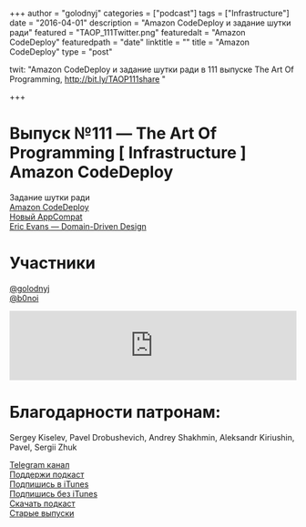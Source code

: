 +++
author = "golodnyj"
categories = ["podcast"]
tags = ["Infrastructure"]
date = "2016-04-01"
description = "Amazon CodeDeploy и задание шутки ради"
featured = "TAOP_111Twitter.png"
featuredalt = "Amazon CodeDeploy"
featuredpath = "date"
linktitle = ""
title = "Amazon CodeDeploy"
type = "post"

twit: "Amazon CodeDeploy и задание шутки ради в 111 выпуске The Art Of Programming, http://bit.ly/TAOP111share "

+++
# Выпуск №111 — The Art Of Programming [ Infrastructure ] Amazon CodeDeploy

Задание шутки ради  
[Amazon CodeDeploy](http://bit.ly/TAOP111cd)  
[Новый AppCompat](http://bit.ly/TAOP111ac)  
[Eric Evans — Domain-Driven Design](http://bit.ly/TAOP111bookDDD)  

# Участники
[@golodnyj](https://twitter.com/golodnyj/)  
[@b0noi](https://twitter.com/b0noi)  

<iframe title="Выпуск №111 — The Art Of Programming [ Infrastructure ] Amazon CodeDeploy" src="https://www.podbean.com/media/player/ykcim-5e088d?from=usersite&skin=1&share=1&fonts=Helvetica&auto=0&download=1&version=1" height="122" width="100%" style="border: none;" scrolling="no" data-name="pb-iframe-player"></iframe>

# Благодарности патронам: 
Sergey Kiselev, Pavel Drobushevich, Andrey Shakhmin, Aleksandr Kiriushin, Pavel, Sergii Zhuk  

[Telegram канал](http://bit.ly/taoplive)  
[Поддержи подкаст](http://bit.ly/TAOPpatron)  
[Подпишись в iTunes](http://bit.ly/TAOPiTunes)  
[Подпишись без iTunes](http://bit.ly/TAOPrss)   
[Скачать подкаст](http://bit.ly/TAOP111mp3)  
[Старые выпуски](http://bit.ly/oldtaop)